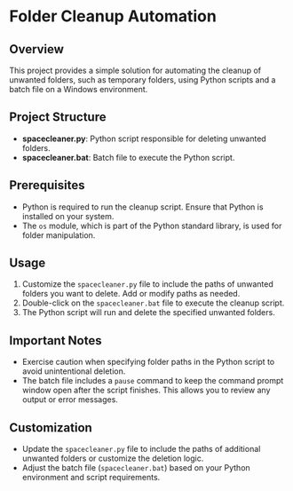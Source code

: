 # Folder Cleanup Automation

## Overview

This project provides a simple solution for automating the cleanup of unwanted folders, such as temporary folders, using Python scripts and a batch file on a Windows environment.

## Project Structure

- **spacecleaner.py**: Python script responsible for deleting unwanted folders.
- **spacecleaner.bat**: Batch file to execute the Python script.

## Prerequisites

- Python is required to run the cleanup script. Ensure that Python is installed on your system.
- The `os` module, which is part of the Python standard library, is used for folder manipulation.

## Usage

1. Customize the `spacecleaner.py` file to include the paths of unwanted folders you want to delete. Add or modify paths as needed.
2. Double-click on the `spacecleaner.bat` file to execute the cleanup script.
3. The Python script will run and delete the specified unwanted folders.

## Important Notes

- Exercise caution when specifying folder paths in the Python script to avoid unintentional deletion.
- The batch file includes a `pause` command to keep the command prompt window open after the script finishes. This allows you to review any output or error messages.

## Customization

- Update the `spacecleaner.py` file to include the paths of additional unwanted folders or customize the deletion logic.
- Adjust the batch file (`spacecleaner.bat`) based on your Python environment and script requirements.
